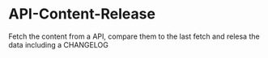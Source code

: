 # API-Content-Release
Fetch the content from a API, compare them to the last fetch and relesa the data including a CHANGELOG
